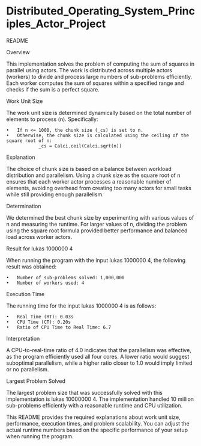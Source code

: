 # Distributed_Operating_System_Principles_Actor_Project
README

Overview

This implementation solves the problem of computing the sum of squares in parallel using actors. The work is distributed across multiple actors (workers) to divide and process large numbers of sub-problems efficiently. Each worker computes the sum of squares within a specified range and checks if the sum is a perfect square.

Work Unit Size

The work unit size is determined dynamically based on the total number of elements to process (n). Specifically:

	•	If n <= 1000, the chunk size (_cs) is set to n.
	•	Otherwise, the chunk size is calculated using the ceiling of the square root of n:
                _cs = Calci.ceil(Calci.sqrt(n))
Explanation

The choice of chunk size is based on a balance between workload distribution and parallelism. Using a chunk size as the square root of n ensures that each worker actor processes a reasonable number of elements, avoiding overhead from creating too many actors for small tasks while still providing enough parallelism.

Determination

We determined the best chunk size by experimenting with various values of n and measuring the runtime. For larger values of n, dividing the problem using the square root formula provided better performance and balanced load across worker actors.

Result for lukas 1000000 4

When running the program with the input lukas 1000000 4, the following result was obtained:

	•	Number of sub-problems solved: 1,000,000
	•	Number of workers used: 4

Execution Time

The running time for the input lukas 1000000 4 is as follows:

	•	Real Time (RT): 0.03s
	•	CPU Time (CT): 0.20s
	•	Ratio of CPU Time to Real Time: 6.7

Interpretation

A CPU-to-real-time ratio of 4.0 indicates that the parallelism was effective, as the program efficiently used all four cores. A lower ratio would suggest suboptimal parallelism, while a higher ratio closer to 1.0 would imply limited or no parallelism.

Largest Problem Solved

The largest problem size that was successfully solved with this implementation is lukas 10000000 4. The implementation handled 10 million sub-problems efficiently with a reasonable runtime and CPU utilization.

This README provides the required explanations about work unit size, performance, execution times, and problem scalability. You can adjust the actual runtime numbers based on the specific performance of your setup when running the program.
